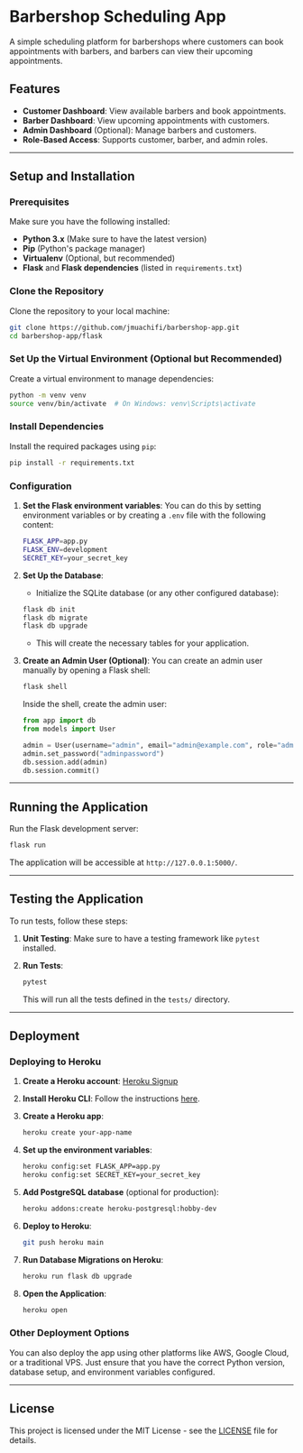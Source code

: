 
# Barbershop Scheduling App

A simple scheduling platform for barbershops where customers can book appointments with barbers, and barbers can view their upcoming appointments.

## Features

- **Customer Dashboard**: View available barbers and book appointments.
- **Barber Dashboard**: View upcoming appointments with customers.
- **Admin Dashboard** (Optional): Manage barbers and customers.
- **Role-Based Access**: Supports customer, barber, and admin roles.

---

## Setup and Installation

### Prerequisites

Make sure you have the following installed:

- **Python 3.x** (Make sure to have the latest version)
- **Pip** (Python's package manager)
- **Virtualenv** (Optional, but recommended)
- **Flask** and **Flask dependencies** (listed in `requirements.txt`)

### Clone the Repository

Clone the repository to your local machine:

```bash
git clone https://github.com/jmuachifi/barbershop-app.git
cd barbershop-app/flask
```

### Set Up the Virtual Environment (Optional but Recommended)

Create a virtual environment to manage dependencies:

```bash
python -m venv venv
source venv/bin/activate  # On Windows: venv\Scripts\activate
```

### Install Dependencies

Install the required packages using `pip`:

```bash
pip install -r requirements.txt
```

### Configuration

1. **Set the Flask environment variables**:
   You can do this by setting environment variables or by creating a `.env` file with the following content:

   ```bash
   FLASK_APP=app.py
   FLASK_ENV=development
   SECRET_KEY=your_secret_key
   ```

2. **Set Up the Database**:
   - Initialize the SQLite database (or any other configured database):
   
   ```bash
   flask db init
   flask db migrate
   flask db upgrade
   ```

   - This will create the necessary tables for your application.

3. **Create an Admin User (Optional)**:
   You can create an admin user manually by opening a Flask shell:

   ```bash
   flask shell
   ```

   Inside the shell, create the admin user:

   ```python
   from app import db
   from models import User

   admin = User(username="admin", email="admin@example.com", role="admin")
   admin.set_password("adminpassword")
   db.session.add(admin)
   db.session.commit()
   ```

---

## Running the Application

Run the Flask development server:

```bash
flask run
```

The application will be accessible at `http://127.0.0.1:5000/`.

---

## Testing the Application

To run tests, follow these steps:

1. **Unit Testing**: Make sure to have a testing framework like `pytest` installed.
2. **Run Tests**:
   
   ```bash
   pytest
   ```

   This will run all the tests defined in the `tests/` directory.

---

## Deployment

### Deploying to Heroku

1. **Create a Heroku account**: [Heroku Signup](https://signup.heroku.com/)

2. **Install Heroku CLI**: Follow the instructions [here](https://devcenter.heroku.com/articles/heroku-cli).

3. **Create a Heroku app**:

   ```bash
   heroku create your-app-name
   ```

4. **Set up the environment variables**:
   
   ```bash
   heroku config:set FLASK_APP=app.py
   heroku config:set SECRET_KEY=your_secret_key
   ```

5. **Add PostgreSQL database** (optional for production):

   ```bash
   heroku addons:create heroku-postgresql:hobby-dev
   ```

6. **Deploy to Heroku**:

   ```bash
   git push heroku main
   ```

7. **Run Database Migrations on Heroku**:

   ```bash
   heroku run flask db upgrade
   ```

8. **Open the Application**:

   ```bash
   heroku open
   ```

### Other Deployment Options

You can also deploy the app using other platforms like AWS, Google Cloud, or a traditional VPS. Just ensure that you have the correct Python version, database setup, and environment variables configured.

---

## License

This project is licensed under the MIT License - see the [LICENSE](LICENSE) file for details.
